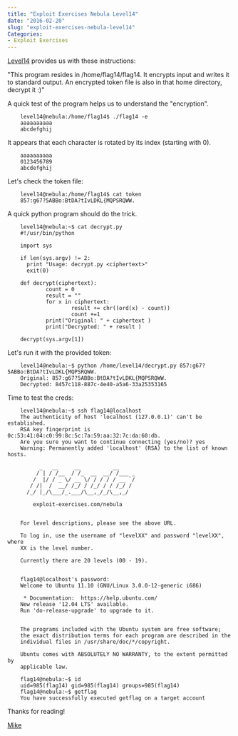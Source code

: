 ```yaml
---
title: "Exploit Exercises Nebula Level14"
date: "2016-02-20"
slug: "exploit-exercises-nebula-level14"
Categories:
- Exploit Exercises
---
```


[Level14] provides us with these instructions:

"This program resides in /home/flag14/flag14. It encrypts input and writes it to standard output. An encrypted token file is also in that home directory, decrypt it :)"

<!--more-->

A quick test of the program helps us to understand the "encryption".

        level14@nebula:/home/flag14$ ./flag14 -e
        aaaaaaaaaa
        abcdefghij

It appears that each character is rotated by its index (starting with 0).

        aaaaaaaaaa
        0123456789
        abcdefghij

Let's check the token file:

        level14@nebula:/home/flag14$ cat token
        857:g67?5ABBo:BtDA?tIvLDKL{MQPSRQWW.

A quick python program should do the trick.

        level14@nebula:~$ cat decrypt.py
        #!/usr/bin/python

        import sys

        if len(sys.argv) != 2:
          print "Usage: decrypt.py <ciphertext>"
          exit(0)

        def decrypt(ciphertext):
                count = 0
                result = ""
                for x in ciphertext:
                        result += chr((ord(x) - count))
                        count +=1
                print("Original: " + ciphertext )
                print("Decrypted: " + result )

        decrypt(sys.argv[1])


Let's run it with the provided token:

        level14@nebula:~$ python /home/level14/decrypt.py 857:g67?5ABBo:BtDA?tIvLDKL{MQPSRQWW.
        Original: 857:g67?5ABBo:BtDA?tIvLDKL{MQPSRQWW.
        Decrypted: 8457c118-887c-4e40-a5a6-33a25353165

Time to test the creds:

        level14@nebula:~$ ssh flag14@localhost
        The authenticity of host 'localhost (127.0.0.1)' can't be established.
        RSA key fingerprint is 0c:53:41:04:c0:99:8c:5c:7a:59:aa:32:7c:da:60:db.
        Are you sure you want to continue connecting (yes/no)? yes
        Warning: Permanently added 'localhost' (RSA) to the list of known hosts.

              _   __     __          __
             / | / /__  / /_  __  __/ /___ _
            /  |/ / _ \/ __ \/ / / / / __ `/
           / /|  /  __/ /_/ / /_/ / / /_/ /
          /_/ |_/\___/_.___/\__,_/_/\__,_/

            exploit-exercises.com/nebula


        For level descriptions, please see the above URL.

        To log in, use the username of "levelXX" and password "levelXX", where
        XX is the level number.

        Currently there are 20 levels (00 - 19).


        flag14@localhost's password:
        Welcome to Ubuntu 11.10 (GNU/Linux 3.0.0-12-generic i686)

         * Documentation:  https://help.ubuntu.com/
        New release '12.04 LTS' available.
        Run 'do-release-upgrade' to upgrade to it.


        The programs included with the Ubuntu system are free software;
        the exact distribution terms for each program are described in the
        individual files in /usr/share/doc/*/copyright.

        Ubuntu comes with ABSOLUTELY NO WARRANTY, to the extent permitted by
        applicable law.

        flag14@nebula:~$ id
        uid=985(flag14) gid=985(flag14) groups=985(flag14)
        flag14@nebula:~$ getflag
        You have successfully executed getflag on a target account

Thanks for reading!

[Mike][]

[Level14]: https://exploit-exercises.com/nebula/level14/ "Level14"
[Mike]: /contact "Contact Mike"

